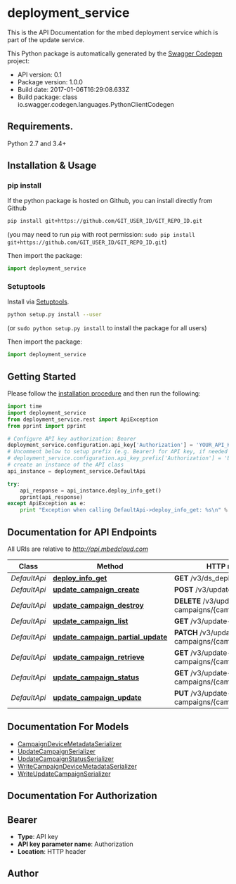 # deployment_service
This is the API Documentation for the mbed deployment service which is part of the update service.

This Python package is automatically generated by the [Swagger Codegen](https://github.com/swagger-api/swagger-codegen) project:

- API version: 0.1
- Package version: 1.0.0
- Build date: 2017-01-06T16:29:08.633Z
- Build package: class io.swagger.codegen.languages.PythonClientCodegen

## Requirements.

Python 2.7 and 3.4+

## Installation & Usage
### pip install

If the python package is hosted on Github, you can install directly from Github

```sh
pip install git+https://github.com/GIT_USER_ID/GIT_REPO_ID.git
```
(you may need to run `pip` with root permission: `sudo pip install git+https://github.com/GIT_USER_ID/GIT_REPO_ID.git`)

Then import the package:
```python
import deployment_service 
```

### Setuptools

Install via [Setuptools](http://pypi.python.org/pypi/setuptools).

```sh
python setup.py install --user
```
(or `sudo python setup.py install` to install the package for all users)

Then import the package:
```python
import deployment_service
```

## Getting Started

Please follow the [installation procedure](#installation--usage) and then run the following:

```python
import time
import deployment_service
from deployment_service.rest import ApiException
from pprint import pprint

# Configure API key authorization: Bearer
deployment_service.configuration.api_key['Authorization'] = 'YOUR_API_KEY'
# Uncomment below to setup prefix (e.g. Bearer) for API key, if needed
# deployment_service.configuration.api_key_prefix['Authorization'] = 'Bearer'
# create an instance of the API class
api_instance = deployment_service.DefaultApi

try:
    api_response = api_instance.deploy_info_get()
    pprint(api_response)
except ApiException as e:
    print "Exception when calling DefaultApi->deploy_info_get: %s\n" % e

```

## Documentation for API Endpoints

All URIs are relative to *http://api.mbedcloud.com*

Class | Method | HTTP request | Description
------------ | ------------- | ------------- | -------------
*DefaultApi* | [**deploy_info_get**](docs/DefaultApi.md#deploy_info_get) | **GET** /v3/ds_deploy_info | 
*DefaultApi* | [**update_campaign_create**](docs/DefaultApi.md#update_campaign_create) | **POST** /v3/update-campaigns/ | 
*DefaultApi* | [**update_campaign_destroy**](docs/DefaultApi.md#update_campaign_destroy) | **DELETE** /v3/update-campaigns/{campaign_id}/ | 
*DefaultApi* | [**update_campaign_list**](docs/DefaultApi.md#update_campaign_list) | **GET** /v3/update-campaigns/ | 
*DefaultApi* | [**update_campaign_partial_update**](docs/DefaultApi.md#update_campaign_partial_update) | **PATCH** /v3/update-campaigns/{campaign_id}/ | 
*DefaultApi* | [**update_campaign_retrieve**](docs/DefaultApi.md#update_campaign_retrieve) | **GET** /v3/update-campaigns/{campaign_id}/ | 
*DefaultApi* | [**update_campaign_status**](docs/DefaultApi.md#update_campaign_status) | **GET** /v3/update-campaigns/{campaign_id}/status/ | 
*DefaultApi* | [**update_campaign_update**](docs/DefaultApi.md#update_campaign_update) | **PUT** /v3/update-campaigns/{campaign_id}/ | 


## Documentation For Models

 - [CampaignDeviceMetadataSerializer](docs/CampaignDeviceMetadataSerializer.md)
 - [UpdateCampaignSerializer](docs/UpdateCampaignSerializer.md)
 - [UpdateCampaignStatusSerializer](docs/UpdateCampaignStatusSerializer.md)
 - [WriteCampaignDeviceMetadataSerializer](docs/WriteCampaignDeviceMetadataSerializer.md)
 - [WriteUpdateCampaignSerializer](docs/WriteUpdateCampaignSerializer.md)


## Documentation For Authorization


## Bearer

- **Type**: API key
- **API key parameter name**: Authorization
- **Location**: HTTP header


## Author



